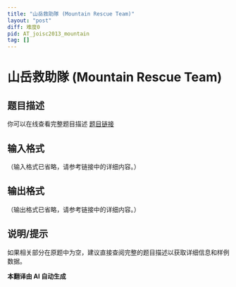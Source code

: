 ```yaml
---
title: "山岳救助隊 (Mountain Rescue Team)"
layout: "post"
diff: 难度0
pid: AT_joisc2013_mountain
tag: []
---
```


# 山岳救助隊 (Mountain Rescue Team)

## 题目描述

你可以在线查看完整题目描述 [题目链接](https://atcoder.jp/contests/joisc2013-day3/tasks/joisc2013_mountain)

## 输入格式

（输入格式已省略，请参考链接中的详细内容。）

## 输出格式

（输出格式已省略，请参考链接中的详细内容。）

## 说明/提示

如果相关部分在原题中为空，建议直接查阅完整的题目描述以获取详细信息和样例数据。

 **本翻译由 AI 自动生成**

